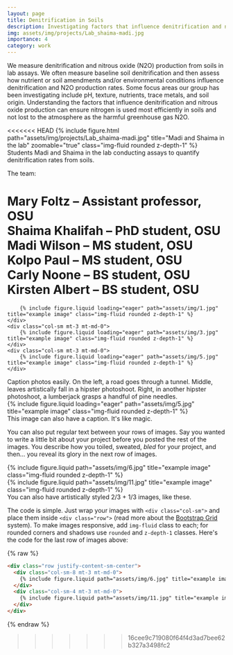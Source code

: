 ```yaml
---
layout: page
title: Denitrification in Soils
description: Investigating factors that influence denitrification and nitrous oxide production from soils
img: assets/img/projects/Lab_shaima-madi.jpg
importance: 4
category: work
---
```


We measure denitrification and nitrous oxide (N2O) production from soils in lab assays. We often measure baseline soil denitrification and then assess how nutrient or soil amendments and/or environmental conditions influence denitrification and N2O production rates. Some focus areas our group has been investigating include pH, texture, nutrients, trace metals, and soil origin. Understanding the factors that influence denitrification and nitrous oxide production can ensure nitrogen is used most efficiently in soils and not lost to the atmosphere as the harmful greenhouse gas N2O.

<div class="row">
    <div class="col-sm mt-3 mt-md-0">
<<<<<<< HEAD
        {% include figure.html path="assets/img/projects/Lab_shaima-madi.jpg" title="Madi and Shaima in the lab" zoomable="true" class="img-fluid rounded z-depth-1" %}
    </div>
</div>
<div class="caption">
    Students Madi and Shaima in the lab conducting assays to quantify denitrification rates from soils.
</div>

The team:<br>

Mary Foltz – Assistant professor, OSU<br>
Shaima Khalifah – PhD student, OSU<br>
Madi Wilson – MS student, OSU<br>
Kolpo Paul – MS student, OSU<br>
Carly Noone – BS student, OSU<br>
Kirsten Albert – BS student, OSU<br>
=======
        {% include figure.liquid loading="eager" path="assets/img/1.jpg" title="example image" class="img-fluid rounded z-depth-1" %}
    </div>
    <div class="col-sm mt-3 mt-md-0">
        {% include figure.liquid loading="eager" path="assets/img/3.jpg" title="example image" class="img-fluid rounded z-depth-1" %}
    </div>
    <div class="col-sm mt-3 mt-md-0">
        {% include figure.liquid loading="eager" path="assets/img/5.jpg" title="example image" class="img-fluid rounded z-depth-1" %}
    </div>
</div>
<div class="caption">
    Caption photos easily. On the left, a road goes through a tunnel. Middle, leaves artistically fall in a hipster photoshoot. Right, in another hipster photoshoot, a lumberjack grasps a handful of pine needles.
</div>
<div class="row">
    <div class="col-sm mt-3 mt-md-0">
        {% include figure.liquid loading="eager" path="assets/img/5.jpg" title="example image" class="img-fluid rounded z-depth-1" %}
    </div>
</div>
<div class="caption">
    This image can also have a caption. It's like magic.
</div>

You can also put regular text between your rows of images.
Say you wanted to write a little bit about your project before you posted the rest of the images.
You describe how you toiled, sweated, _bled_ for your project, and then... you reveal its glory in the next row of images.

<div class="row justify-content-sm-center">
    <div class="col-sm-8 mt-3 mt-md-0">
        {% include figure.liquid path="assets/img/6.jpg" title="example image" class="img-fluid rounded z-depth-1" %}
    </div>
    <div class="col-sm-4 mt-3 mt-md-0">
        {% include figure.liquid path="assets/img/11.jpg" title="example image" class="img-fluid rounded z-depth-1" %}
    </div>
</div>
<div class="caption">
    You can also have artistically styled 2/3 + 1/3 images, like these.
</div>

The code is simple.
Just wrap your images with `<div class="col-sm">` and place them inside `<div class="row">` (read more about the <a href="https://getbootstrap.com/docs/4.4/layout/grid/">Bootstrap Grid</a> system).
To make images responsive, add `img-fluid` class to each; for rounded corners and shadows use `rounded` and `z-depth-1` classes.
Here's the code for the last row of images above:

{% raw %}

```html
<div class="row justify-content-sm-center">
  <div class="col-sm-8 mt-3 mt-md-0">
    {% include figure.liquid path="assets/img/6.jpg" title="example image" class="img-fluid rounded z-depth-1" %}
  </div>
  <div class="col-sm-4 mt-3 mt-md-0">
    {% include figure.liquid path="assets/img/11.jpg" title="example image" class="img-fluid rounded z-depth-1" %}
  </div>
</div>
```

{% endraw %}
>>>>>>> 16cee9c719080f64f4d3ad7bee62b327a3498fc2
